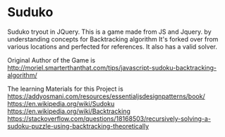 # Suduko
Suduko tryout in JQuery.
This is a game made from JS and Jquery. by understanding concepts for Backtracking algorithm
It's forked over from various locations and perfected for references.
It also has a valid solver.


Original Author of the Game is http://moriel.smarterthanthat.com/tips/javascript-sudoku-backtracking-algorithm/

The learning Materials for this Project is 
https://addyosmani.com/resources/essentialjsdesignpatterns/book/
https://en.wikipedia.org/wiki/Sudoku
https://en.wikipedia.org/wiki/Backtracking
https://stackoverflow.com/questions/18168503/recursively-solving-a-sudoku-puzzle-using-backtracking-theoretically
